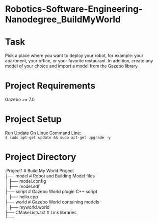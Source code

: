 # Robotics-Software-Engineering-Nanodegree_BuildMyWorld

# Task
Pick a place where you want to deploy your robot, for example: your apartment, your office, or your favorite restaurant. In addition, create any model of your choice and import a model from the Gazebo library.

# Project Requirements
Gazebo >= 7.0  

# Project Setup
Run Update On Linux Command Line:   
`$ sudo apt-get update && sudo apt-get upgrade -y`

# Project Directory
 .Project1                          # Build My World Project  
 ├── model                          # Robot and Building Model files  
 │   ├── model.config  
 │   ├── model.sdf  
 ├── script                         # Gazebo World plugin C++ script      
 │   ├── hello.cpp  
 ├── world                          # Gazebo World containing models   
 │   ├── myworld.world  
 ├── CMakeLists.txt                 # Link libraries  
 └──                              
